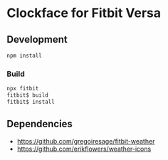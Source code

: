 # Clockface for Fitbit Versa

## Development

```javascript
npm install
```

### Build

```javascript
npx fitbit
fitbit$ build
fitbit$ install
```

## Dependencies

* <https://github.com/gregoiresage/fitbit-weather>
* <https://github.com/erikflowers/weather-icons>
